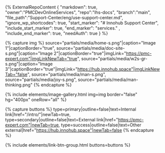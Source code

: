 
{% 
    ExternalRepoContent  { 
        "markdown": true,
        "owner":"PMCDevOnlineServices", 
        "repo":"Ihs-docs", 
        "branch":"main", 
        "file_path":"Support-Center/eng/use-support-center.md", 
        "ignore_wp_shortcodes": true, 
        "start_marker": "# Innohub Support Center",
        "include_start_marker": true,
        "end_marker": "services." ,
        "include_end_marker": true,
        "needAuth": true
    }
%}

{% capture img %}
    source="partials/media/home-s.png"|caption="Image 1"|captionBorder="true",
    source="partials/media/doc-site-s.png"|caption="Image 2"|captionBorder="true"|imgLink="https://pmc-expert.com"|imgLinkNewTab="true",
    source="partials/media/w2s-gr-s.png"|caption="Image 3"|captionBorder="true"|imgLink="https://hub.innohub.space"|imgLinkNewTab="false",
    source="partials/media/man-s.png",
    source="partials/media/joy-s.png",
    source="partials/media/man-thinking.png"
{% endcapture %}

{% include elements/image-gallery.html 
  img=img 
  border="false" 
  hg="400px"
  oneRow="all" 
%}

{% capture buttons %}
    type=primary|outline=false|text=Internal link|href="/intro/"|newTab=true,
    type=secondary|outline=false|text=External link|href="https://pmc-expert.com"|newTab=true,
    type=success|outline=false|text=Other external|href="https://hub.innohub.space"|newTab=false
{% endcapture %}

{% include elements/link-btn-group.html buttons=buttons %}
